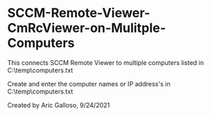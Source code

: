 # SCCM-Remote-Viewer-CmRcViewer-on-Mulitple-Computers
This connects SCCM Remote Viewer to multiple computers listed in C:\temp\computers.txt

 Create and enter the computer names or IP address's in C:\temp\computers.txt

 Created by Aric Galloso, 9/24/2021
